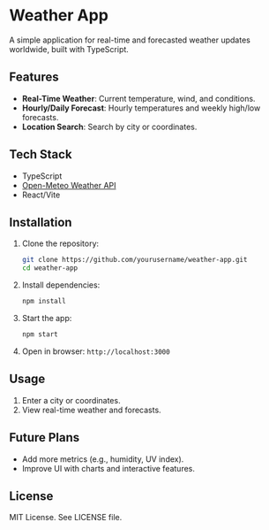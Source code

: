 # Weather App

A simple application for real-time and forecasted weather updates worldwide, built with TypeScript.

## Features
- **Real-Time Weather**: Current temperature, wind, and conditions.
- **Hourly/Daily Forecast**: Hourly temperatures and weekly high/low forecasts.
- **Location Search**: Search by city or coordinates.

## Tech Stack
- TypeScript
- [Open-Meteo Weather API](https://open-meteo.com/)
- React/Vite

## Installation
1. Clone the repository:
   ```bash
   git clone https://github.com/yourusername/weather-app.git
   cd weather-app
   ```
2. Install dependencies:
   ```bash
   npm install
   ```
3. Start the app:
   ```bash
   npm start
   ```
4. Open in browser: `http://localhost:3000`

## Usage
1. Enter a city or coordinates.
2. View real-time weather and forecasts.

## Future Plans
- Add more metrics (e.g., humidity, UV index).
- Improve UI with charts and interactive features.

## License
MIT License. See LICENSE file.

